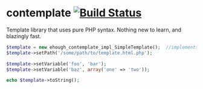 contemplate [![Build Status](https://secure.travis-ci.org/ehough/contemplate.png)](http://travis-ci.org/ehough/contemplate)
=====

Template library that uses pure PHP syntax. Nothing new to learn, and blazingly fast.

```php
$template = new ehough_contemplate_impl_SimpleTemplate();  //implements ehough_contemplate_api_Template
$template->setPath('/some/path/to/template.html.php');

$template->setVariable('foo', 'bar');
$template->setVariable('baz', array('one' => 'two'));

echo $template->toString();
```
